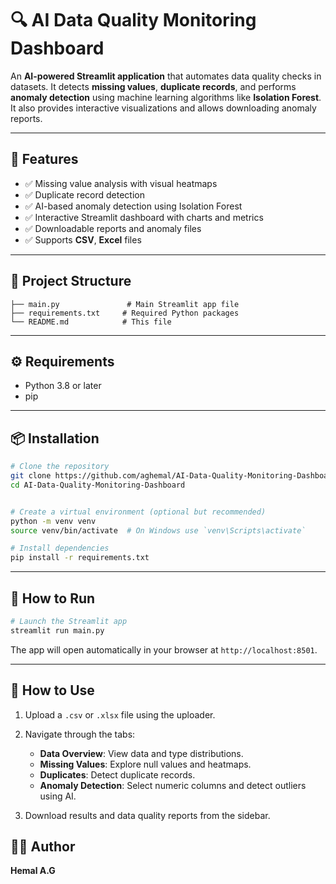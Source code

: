 # 🔍 AI Data Quality Monitoring Dashboard

An **AI-powered Streamlit application** that automates data quality checks in datasets. It detects **missing values**, **duplicate records**, and performs **anomaly detection** using machine learning algorithms like **Isolation Forest**. It also provides interactive visualizations and allows downloading anomaly reports.

---

## 📌 Features

* ✅ Missing value analysis with visual heatmaps
* ✅ Duplicate record detection
* ✅ AI-based anomaly detection using Isolation Forest
* ✅ Interactive Streamlit dashboard with charts and metrics
* ✅ Downloadable reports and anomaly files
* ✅ Supports **CSV**, **Excel** files

---

## 📂 Project Structure

```
├── main.py               # Main Streamlit app file
├── requirements.txt     # Required Python packages
└── README.md            # This file
```

---

## ⚙️ Requirements

* Python 3.8 or later
* pip

---

## 📦 Installation

```bash
# Clone the repository
git clone https://github.com/aghemal/AI-Data-Quality-Monitoring-Dashboard.git
cd AI-Data-Quality-Monitoring-Dashboard


# Create a virtual environment (optional but recommended)
python -m venv venv
source venv/bin/activate  # On Windows use `venv\Scripts\activate`

# Install dependencies
pip install -r requirements.txt
```

---

## 🚀 How to Run

```bash
# Launch the Streamlit app
streamlit run main.py
```

The app will open automatically in your browser at `http://localhost:8501`.

---

## 🧪 How to Use

1. Upload a `.csv` or `.xlsx` file using the uploader.
2. Navigate through the tabs:

   * **Data Overview**: View data and type distributions.
   * **Missing Values**: Explore null values and heatmaps.
   * **Duplicates**: Detect duplicate records.
   * **Anomaly Detection**: Select numeric columns and detect outliers using AI.
3. Download results and data quality reports from the sidebar.



## 🧑‍💻 Author

**Hemal A.G**



